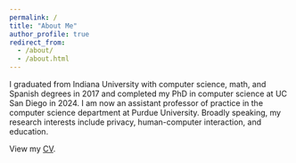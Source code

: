 ```yaml
---
permalink: /
title: "About Me"
author_profile: true
redirect_from: 
  - /about/
  - /about.html
---
```


I graduated from Indiana University with computer science, math, and Spanish degrees in 2017 and completed my PhD in computer science at UC San Diego in 2024. I am now an assistant professor of practice in the computer science department at Purdue University. Broadly speaking, my research interests include privacy, human-computer interaction, and education.

View my [CV](/maryannesmart/files/Mary_Anne_Smart_CV_2024.pdf).

